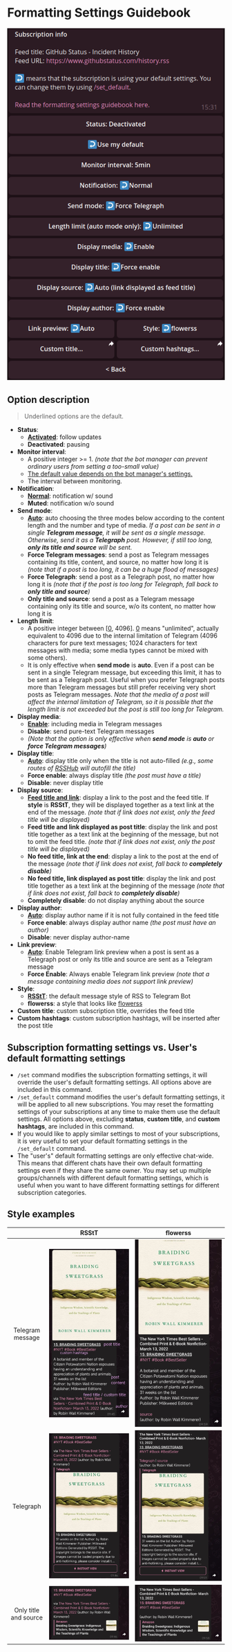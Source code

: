 # Formatting Settings Guidebook

![img.png](resources/formatting.png)

## Option description

> Underlined options are the default.

- **Status**:
    - **<ins>Activated</ins>**: follow updates
    - **Deactivated**: pausing
- **Monitor interval**:
    - A positive integer >= 1. _(note that the bot manager can prevent ordinary users from setting a too-small value)_
    - <ins>The default value depends on the bot manager's settings.</ins>
    - The interval between monitoring.
- **Notification**:
    - **<ins>Normal</ins>**: notification w/ sound
    - **Muted**: notification w/o sound
- **Send mode**:
    - **<ins>Auto</ins>**: auto choosing the three modes below according to the content length and the number and type of media. _If a post can be sent in a single **Telegram message**, it will be sent as a single message. Otherwise, send it as a **Telegraph** post. However, if still too long, **only its title and source** will be sent._
    - **Force Telegram messages**: send a post as Telegram messages containing its title, content, and source, no matter how long it is _(note that if a post is too long, it can be a huge flood of messages)_
    - **Force Telegraph**: send a post as a Telegraph post, no matter how long it is _(note that if the post is too long for Telegraph, fall back to **only title and source**)_
    - **Only title and source**: send a post as a Telegram message containing only its title and source, w/o its content, no matter how long it is
- **Length limit**:
    - A positive integer between [<ins>0</ins>, 4096]. <ins>0</ins> means "unlimited", actually equivalent to 4096 due to the internal limitation of Telegram (4096 characters for pure text messages; 1024 characters for text messages with media; some media types cannot be mixed with some others).
    - It is only effective when **send mode** is **auto**. Even if a post can be sent in a single Telegram message, but exceeding this limit, it has to be sent as a Telegraph post. Useful when you prefer Telegraph posts more than Telegram messages but still prefer receiving very short posts as Telegram messages. _Note that the media of a post will affect the internal limitation of Telegram, so it is possible that the length limit is not exceeded but the post is still too long for Telegram._
- **Display media**:
    - **<ins>Enable</ins>**: including media in Telegram messages
    - **Disable**: send pure-text Telegram messages
    - _(Note that the option is only effective when **send mode** is **auto** or **force Telegram messages**)_
- **Display title**:
    - **<ins>Auto</ins>**: display title only when the title is not auto-filled _(e.g., some routes of [RSSHub](https://github.com/DIYGod/RSSHub) will autofill the title)_
    - **Force enable**: always display title _(the post must have a title)_
    - **Disable**: never display title
- **Display source**:
    - **<ins>Feed title and link</ins>**: display a link to the post and the feed title. If **style** is **RSStT**, they will be displayed together as a text link at the end of the message. _(note that if link does not exist, only the feed title will be displayed)_
    - **Feed title and link displayed as post title**: display the link and post title together as a text link at the beginning of the message, but not to omit the feed title. _(note that if link does not exist, only the post title will be displayed)_
    - **No feed title, link at the end**: display a link to the post at the end of the message _(note that if link does not exist, fall back to **completely disable**)_
    - **No feed title, link displayed as post title**: display the link and post title together as a text link at the beginning of the message _(note that if link does not exist, fall back to **completely disable**)_
    - **Completely disable**: do not display anything about the source
- **Display author**:
    - **<ins>Auto</ins>**: display author name if it is not fully contained in the feed title
    - **Force enable**: always display author name _(the post must have an author)_
    - **Disable**: never display author-name
- **Link preview**:
    - **<ins>Auto</ins>**: Enable Telegram link preview when a post is sent as a Telegraph post or only its title and source are sent as a Telegram message
    - **Force Enable**: Always enable Telegram link preview _(note that a message containing media does not support link preview)_
- **Style**:
    - **<ins>RSStT</ins>**: the default message style of RSS to Telegram Bot
    - **flowerss**: a style that looks like [flowerss](https://github.com/indes/flowerss-bot)
- **Custom title**: custom subscription title, overrides the feed title
- **Custom hashtags**: custom subscription hashtags, will be inserted after the post title

## Subscription formatting settings vs. User's default formatting settings

- `/set` command modifies the subscription formatting settings, it will override the user's default formatting settings. All options above are included in this command.
- `/set_default` command modifies the user's default formatting settings, it will be applied to all new subscriptions. You may reset the formatting settings of your subscriptions at any time to make them use the default settings. All options above, excluding **status**, **custom title**, and **custom hashtags**, are included in this command.
- If you would like to apply similar settings to most of your subscriptions, it is very useful to set your default formatting settings in the `/set_default` command.
- The "user's" default formatting settings are only effective chat-wide. This means that different chats have their own default formatting settings even if they share the same owner. You may set up multiple groups/channels with different default formatting settings, which is useful when you want to have different formatting settings for different subscription categories.

## Style examples

|                       |              RSStT              |              flowerss              |
|:---------------------:|:-------------------------------:|:----------------------------------:|
|   Telegram message    | ![](resources/RSStT_tgmsg.jpg)  | ![](resources/flowerss_tgmsg.jpg)  | 
|       Telegraph       | ![](resources/RSStT_tgraph.jpg) | ![](resources/flowerss_tgraph.jpg) | 
| Only title and source |  ![](resources/RSStT_t&s.jpg)   |  ![](resources/flowerss_t&s.jpg)   | 
